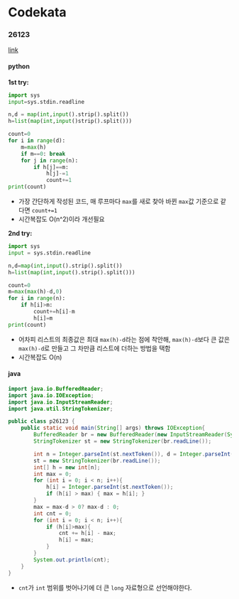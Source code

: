 # Codekata
### 26123
[link](https://www.acmicpc.net/problem/26123)
#### python
<b>1st try:</b>

```python
import sys
input=sys.stdin.readline

n,d = map(int,input().strip().split())
h=list(map(int,input()strip().split()))

count=0
for i in range(d):
    m=max(h)
    if m==0: break
    for j in range(n):
        if h[j]==m:
            h[j]-=1
            count+=1
print(count)
```
- 가장 간단하게 작성된 코드, 매 루프마다 `max`를 새로 찾아 바뀐 `max`값 기준으로 같다면 `count+=1`
- 시간복잡도 O(n^2)이라 개선필요

<b>2nd try:</b>

```python
import sys
input = sys.stdin.readline

n,d=map(int,input().strip().split())
h=list(map(int,input().strip().split()))

count=0
m=max(max(h)-d,0)
for i in range(n):
    if h[i]>m:
        count+=h[i]-m
        h[i]=m
print(count)
```
- 어차피 리스트의 최종값은 최대 `max(h)-d`라는 점에 착안해, `max(h)-d`보다 큰 값은 `max(h)-d`로 만들고 그 차만큼 리스트에 더하는 방법을 택함
- 시간복잡도 O(n)

#### java
```java
import java.io.BufferedReader;
import java.io.IOException;
import java.io.InputStreamReader;
import java.util.StringTokenizer;

public class p26123 {
    public static void main(String[] args) throws IOException{
        BufferedReader br = new BufferedReader(new InputStreamReader(System.in));
        StringTokenizer st = new StringTokenizer(br.readLine());

        int n = Integer.parseInt(st.nextToken()), d = Integer.parseInt(st.nextToken());
        st = new StringTokenizer(br.readLine());
        int[] h = new int[n];
        int max = 0;
        for (int i = 0; i < n; i++){ 
            h[i] = Integer.parseInt(st.nextToken()); 
            if (h[i] > max) { max = h[i]; }
        }
        max = max-d > 0? max-d : 0;
        int cnt = 0;
        for (int i = 0; i < n; i++){
            if (h[i]>max){
                cnt += h[i] - max;
                h[i] = max;
            }
        }
        System.out.println(cnt);
    }
}
```
- `cnt`가 `int` 범위를 벗어나기에 더 큰 `long` 자료형으로 선언해야한다.
